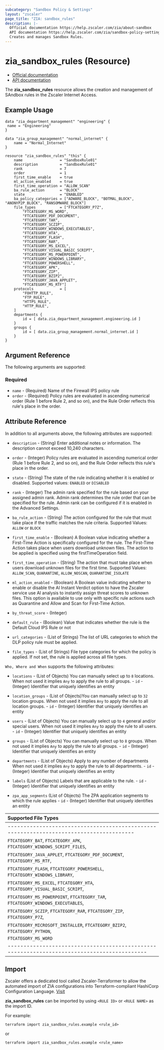 ```yaml
---
subcategory: "Sandbox Policy & Settings"
layout: "zscaler"
page_title: "ZIA: sandbox_rules"
description: |-
  Official documentation https://help.zscaler.com/zia/about-sandbox
  API documentation https://help.zscaler.com/zia/sandbox-policy-settings#/sandboxRules-get
  Creates and manages Sandbox Rules.
---
```


# zia_sandbox_rules (Resource)

* [Official documentation](https://help.zscaler.com/zia/about-sandbox)
* [API documentation](https://help.zscaler.com/zia/sandbox-policy-settings#/sandboxRules-get)

The **zia_sandbox_rules** resource allows the creation and management of SAndbox rules in the Zscaler Internet Access.

## Example Usage

```hcl
data "zia_department_management" "engineering" {
 name = "Engineering"
}

data "zia_group_management" "normal_internet" {
    name = "Normal_Internet"
}

resource "zia_sandbox_rules" "this" {
    name                 = "SandboxRule01"
    description          = "SandboxRule01"
    rank                 = 7
    order                = 1
    first_time_enable    = true
    ml_action_enabled    = true
    first_time_operation = "ALLOW_SCAN"
    ba_rule_action       = "BLOCK"
    state                = "ENABLED"
    ba_policy_categories = ["ADWARE_BLOCK", "BOTMAL_BLOCK", "ANONYP2P_BLOCK", "RANSOMWARE_BLOCK"]
    file_types           = ["FTCATEGORY_P7Z",
        "FTCATEGORY_MS_WORD",
        "FTCATEGORY_PDF_DOCUMENT",
        "FTCATEGORY_TAR",
        "FTCATEGORY_SCZIP",
        "FTCATEGORY_WINDOWS_EXECUTABLES",
        "FTCATEGORY_HTA",
        "FTCATEGORY_FLASH",
        "FTCATEGORY_RAR",
        "FTCATEGORY_MS_EXCEL",
        "FTCATEGORY_VISUAL_BASIC_SCRIPT",
        "FTCATEGORY_MS_POWERPOINT",
        "FTCATEGORY_WINDOWS_LIBRARY",
        "FTCATEGORY_POWERSHELL",
        "FTCATEGORY_APK",
        "FTCATEGORY_ZIP",
        "FTCATEGORY_BZIP2",
        "FTCATEGORY_JAVA_APPLET",
        "FTCATEGORY_MS_RTF"]
    protocols            = [
        "FOHTTP_RULE",
        "FTP_RULE",
        "HTTPS_RULE",
        "HTTP_RULE",
    ]
    departments {
        id = [ data.zia_department_management.engineering.id ]
    }
    groups {
        id = [ data.zia_group_management.normal_internet.id ]
    }
}
```

## Argument Reference

The following arguments are supported:

### Required

* `name` - (Required) Name of the Firewall IPS policy rule
* `order` - (Required) Policy rules are evaluated in ascending numerical order (Rule 1 before Rule 2, and so on), and the Rule Order reflects this rule's place in the order.

## Attribute Reference

In addition to all arguments above, the following attributes are supported:

* `description` - (String) Enter additional notes or information. The description cannot exceed 10,240 characters.
* `order` - (Integer) Policy rules are evaluated in ascending numerical order (Rule 1 before Rule 2, and so on), and the Rule Order reflects this rule's place in the order.
* `state` - (String) The state of the rule indicating whether it is enabled or disabled. Supported values: `ENABLED` or `DISABLED`
* `rank` - (Integer) The admin rank specified for the rule based on your assigned admin rank. Admin rank determines the rule order that can be specified for the rule. Admin rank can be configured if it is enabled in the Advanced Settings.
* `ba_rule_action` - (String) The action configured for the rule that must take place if the traffic matches the rule criteria. Supported Values: `ALLOW` or `BLOCK`
* `first_time_enable` - (Boolean) A Boolean value indicating whether a First-Time Action is specifically configured for the rule. The First-Time Action takes place when users download unknown files. The action to be applied is specified using the firstTimeOperation field.
* `first_time_operation` - (String) The action that must take place when users download unknown files for the first time. Supported Values: `ALLOW_SCAN`, `QUARANTINE`, `ALLOW_NOSCAN`, `QUARANTINE_ISOLATE`
* `ml_action_enabled` - (Boolean) A Boolean value indicating whether to enable or disable the AI Instant Verdict option to have the Zscaler service use AI analysis to instantly assign threat scores to unknown files. This option is available to use only with specific rule actions such as Quarantine and Allow and Scan for First-Time Action.
* `by_threat_score` - (Integer)
* `default_rule` - (Boolean) Value that indicates whether the rule is the Default Cloud IPS Rule or not

* `url_categories` - (List of Strings) The list of URL categories to which the DLP policy rule must be applied.
* `file_types` - (List of Strings) File type categories for which the policy is applied. If not set, the rule is applied across all file types.

`Who, Where and When` supports the following attributes:

* `locations` - (List of Objects) You can manually select up to `8` locations. When not used it implies `Any` to apply the rule to all groups.
      - `id` - (Integer) Identifier that uniquely identifies an entity
* `location_groups` - (List of Objects)You can manually select up to `32` location groups. When not used it implies `Any` to apply the rule to all location groups.
      - `id` - (Integer) Identifier that uniquely identifies an entity
* `users` - (List of Objects) You can manually select up to `4` general and/or special users. When not used it implies `Any` to apply the rule to all users.
      - `id` - (Integer) Identifier that uniquely identifies an entity
* `groups` - (List of Objects) You can manually select up to `8` groups. When not used it implies `Any` to apply the rule to all groups.
      - `id` - (Integer) Identifier that uniquely identifies an entity
* `departments` - (List of Objects) Apply to any number of departments When not used it implies `Any` to apply the rule to all departments.
      - `id` - (Integer) Identifier that uniquely identifies an entity

* `labels` (List of Objects) Labels that are applicable to the rule.
      - `id` - (Integer) Identifier that uniquely identifies an entity

* `zpa_app_segments` (List of Objects) The ZPA application segments to which the rule applies
      - `id` - (Integer) Identifier that uniquely identifies an entity

|                              **Supported File Types**                                           |
|:--------------------------------------------------------------------------------------------------------|
|---------------------------------------------------------------------------------------|
| `FTCATEGORY_BAT`, `FTCATEGORY_APK`, `FTCATEGORY_WINDOWS_SCRIPT_FILES`,|
| `FTCATEGORY_JAVA_APPLET`, `FTCATEGORY_PDF_DOCUMENT`, `FTCATEGORY_MS_RTF`,|
| `FTCATEGORY_FLASH`, `FTCATEGORY_POWERSHELL`, `FTCATEGORY_WINDOWS_LIBRARY`,|
| `FTCATEGORY_MS_EXCEL`, `FTCATEGORY_HTA`, `FTCATEGORY_VISUAL_BASIC_SCRIPT`,|
| `FTCATEGORY_MS_POWERPOINT`, `FTCATEGORY_TAR`, `FTCATEGORY_WINDOWS_EXECUTABLES`, |
| `FTCATEGORY_SCZIP`, `FTCATEGORY_RAR`, `FTCATEGORY_ZIP`, `FTCATEGORY_P7Z`,|
| `FTCATEGORY_MICROSOFT_INSTALLER`, `FTCATEGORY_BZIP2`, `FTCATEGORY_PYTHON`,|
| `FTCATEGORY_MS_WORD`|
|-------------------------------------------------------------------------------------------|

## Import

Zscaler offers a dedicated tool called Zscaler-Terraformer to allow the automated import of ZIA configurations into Terraform-compliant HashiCorp Configuration Language.
[Visit](https://github.com/zscaler/zscaler-terraformer)

**zia_sandbox_rules** can be imported by using `<RULE ID>` or `<RULE NAME>` as the import ID.

For example:

```shell
terraform import zia_sandbox_rules.example <rule_id>
```

or

```shell
terraform import zia_sandbox_rules.example <rule_name>
```

